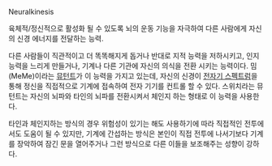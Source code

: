 Neuralkinesis

육체적/정신적으로 활성화 될 수 있도록 뇌의 운동 기능을 자극하여 다른 사람에게 자신의 신경 에너지를 전달하는 능력.

다른 사람들이 직관적이고 더 똑똑해지게 돕거나 반대로 지적 능력을 저하시키고, 인지 능력을 느리게 만들거나, 기계나 다른 기관에 자신의
의식을 전환 시키는 능력이다. 밈(MeMe)이라는 [뮤턴트](%EB%AE%A4%ED%84%B4%ED%8A%B8.md)가 이 능력을
가지고 있는데, 자신의 신경이 [전자기 스펙트럼](%EC%A0%84%EC%9E%90%EA%B8%B0%20%EC%8A%A4%ED%8E%99%ED%8A%B8%EB%9F%BC.md)을 통해 정신을 직접적으로 기계에 접속하여 전자 기기를 컨트롤 할 수 있다. 스위치라는 뮤턴트는
자신의 뇌파와 타인의 뇌파를 전환시켜서 체인지 하는 형태로 이 능력을 사용한다.

타인과 체인지하는 방식의 경우 위험성이 있기는 해도 사용하기에 따라 직접적인 전투에서도 도움이 될 수 있지만, 기계에 간섭하는 방식은 본인이
직접 전투에 나서기보다 기계를 장악하여 잠긴 문을 열어주거나 그런 방식으로 다른 이들을 보조해주는 성향이 강하다.


